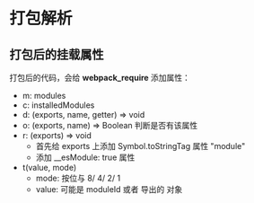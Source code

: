 # 打包解析

## 打包后的挂载属性

打包后的代码，会给 __webpack_require__ 添加属性：

- m: modules
- c: installedModules
- d: (exports, name, getter) => void
- o: (exports, name) => Boolean 判断是否有该属性
- r: (exports) => void
  - 首先给 exports 上添加 Symbol.toStringTag 属性 "module"
  - 添加 __esModule: true 属性
- t(value, mode)
  - mode: 按位与 8/ 4/ 2/ 1
  - value: 可能是 moduleId 或者 导出的 对象
